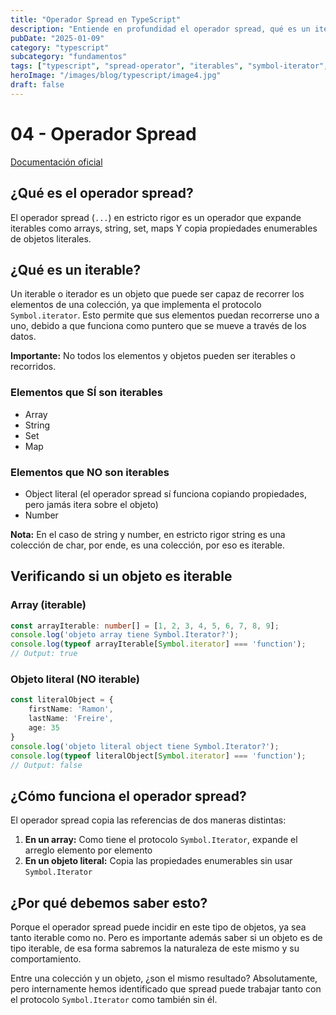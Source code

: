 ```yaml
---
title: "Operador Spread en TypeScript"
description: "Entiende en profundidad el operador spread, qué es un iterable, Symbol.iterator y cómo funciona con arrays y objetos en TypeScript."
pubDate: "2025-01-09"
category: "typescript"
subcategory: "fundamentos"
tags: ["typescript", "spread-operator", "iterables", "symbol-iterator", "fundamentos"]
heroImage: "/images/blog/typescript/image4.jpg"
draft: false
---
```


# 04 - Operador Spread

[Documentación oficial](https://developer.mozilla.org/en-US/docs/Web/JavaScript/Reference/Operators/Spread_syntax)

## ¿Qué es el operador spread?

El operador spread (`...`) en estricto rigor es un operador que expande iterables como arrays, string, set, maps Y copia propiedades enumerables de objetos literales.

## ¿Qué es un iterable?

Un iterable o iterador es un objeto que puede ser capaz de recorrer los elementos de una colección, ya que implementa el protocolo `Symbol.iterator`. Esto permite que sus elementos puedan recorrerse uno a uno, debido a que funciona como puntero que se mueve a través de los datos.

**Importante:** No todos los elementos y objetos pueden ser iterables o recorridos.

### Elementos que SÍ son iterables

- Array
- String
- Set
- Map

### Elementos que NO son iterables

- Object literal (el operador spread sí funciona copiando propiedades, pero jamás itera sobre el objeto)
- Number

**Nota:** En el caso de string y number, en estricto rigor string es una colección de char, por ende, es una colección, por eso es iterable.

## Verificando si un objeto es iterable

### Array (iterable)

```typescript
const arrayIterable: number[] = [1, 2, 3, 4, 5, 6, 7, 8, 9];
console.log('objeto array tiene Symbol.Iterator?');
console.log(typeof arrayIterable[Symbol.iterator] === 'function');
// Output: true
```

### Objeto literal (NO iterable)

```typescript
const literalObject = {
    firstName: 'Ramon',
    lastName: 'Freire',
    age: 35
}
console.log('objeto literal object tiene Symbol.Iterator?');
console.log(typeof literalObject[Symbol.iterator] === 'function');
// Output: false
```

## ¿Cómo funciona el operador spread?

El operador spread copia las referencias de dos maneras distintas:

1. **En un array:** Como tiene el protocolo `Symbol.Iterator`, expande el arreglo elemento por elemento
2. **En un objeto literal:** Copia las propiedades enumerables sin usar `Symbol.Iterator`

## ¿Por qué debemos saber esto?

Porque el operador spread puede incidir en este tipo de objetos, ya sea tanto iterable como no. Pero es importante además saber si un objeto es de tipo iterable, de esa forma sabremos la naturaleza de este mismo y su comportamiento.

Entre una colección y un objeto, ¿son el mismo resultado? Absolutamente, pero internamente hemos identificado que spread puede trabajar tanto con el protocolo `Symbol.Iterator` como también sin él.
